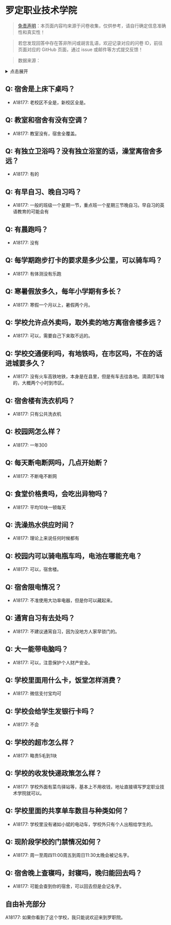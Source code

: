 # 罗定职业技术学院

> [免责声明](https://colleges.chat/#_3)：本页面内容均来源于问卷收集，仅供参考，请自行确定信息准确性和真实性！

> 若您发现回答中存在答非所问或胡言乱语，欢迎记录对应的问卷 ID，前往页面对应的 GitHub 页面，通过 issue 或邮件等方式提交反馈！

> 数据来源：

<details><summary>点击展开</summary>
<ul>
<li>A18177: 匿名 (2023 年 06 月)</li>
</ul>
</details>

## Q: 宿舍是上床下桌吗？

- A18177: 老校区不全是，新校区全是。

## Q: 教室和宿舍有没有空调？

- A18177: 教室没有，宿舍全覆盖。

## Q: 有独立卫浴吗？没有独立浴室的话，澡堂离宿舍多远？

- A18177: 有的

## Q: 有早自习、晚自习吗？

- A18177: 一般的班级一个星期一节，重点班一个星期三节晚自习。早自习的英语教育的可能会有

## Q: 有晨跑吗？

- A18177: 没有

## Q: 每学期跑步打卡的要求是多少公里，可以骑车吗？

- A18177: 有体测没有乐跑

## Q: 寒暑假放多久，每年小学期有多长？

- A18177: 寒假一个月以上，暑假两个月。

## Q: 学校允许点外卖吗，取外卖的地方离宿舍楼多远？

- A18177: 可以，需要自己下来取不远的。

## Q: 学校交通便利吗，有地铁吗，在市区吗，不在的话进城要多久？

- A18177: 没有火车高铁地铁，本身是在县里，但是有车去往各地。滴滴打车啥的，大概两个小时到市区。

## Q: 宿舍楼有洗衣机吗？

- A18177: 只有公共洗衣机

## Q: 校园网怎么样？

- A18177: 一年300

## Q: 每天断电断网吗，几点开始断？

- A18177: 不断电不断网

## Q: 食堂价格贵吗，会吃出异物吗？

- A18177: 平均10块一顿每天

## Q: 洗澡热水供应时间？

- A18177: 理论上来说任何时候都有

## Q: 校园内可以骑电瓶车吗，电池在哪能充电？

- A18177: 可以，宿舍楼。

## Q: 宿舍限电情况？

- A18177: 不准使用大功率电器，但是你可以藏起来。

## Q: 通宵自习有去处吗？

- A18177: 不建议通宵自习，因为没地方人家早锁门的。

## Q: 大一能带电脑吗？

- A18177: 可以，注意保护个人财产安全。

## Q: 学校里面用什么卡，饭堂怎样消费？

- A18177: 微信支付宝均可

## Q: 学校会给学生发银行卡吗？

- A18177: 不会

## Q: 学校的超市怎么样？

- A18177: 略贵5毛到1块

## Q: 学校的收发快递政策怎么样？

- A18177: 学校外面有菜鸟驿站等，基本上不用收钱，地址直接填写罗定职业技术学院就可以。

## Q: 学校里面的共享单车数目与种类如何？

- A18177: 学校里没有诸如小斌的电动车，学校外只有个人出租给学生的。

## Q: 现阶段学校的门禁情况如何？

- A18177: 周一至周四11:00周五到周日11:30太晚会被记名字。

## Q: 宿舍晚上查寝吗，封寝吗，晚归能回去吗？

- A18177: 可能会查到你的宿舍，可以回去但是会记名字。

## 自由补充部分

A18177: 如果你看到了这个学校，我只能说欢迎来到罗职院。